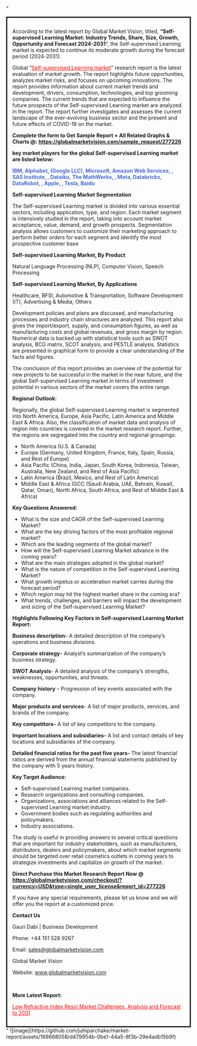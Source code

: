 "<div style='border: 3px solid black; padding: 1em;'>

According to the latest report by Global Market Vision, titled, <strong>“Self-supervised Learning Market: Industry Trends, Share, Size, Growth, Opportunity and Forecast 2024-2031</strong>“, the Self-supervised Learning market is expected to continue its moderate growth during the forecast period (2024-2031).

Global “<a style='color: #ff0000;' href='https://globalmarketvision.com/reports/global-self-supervised-learning-market/277226'>Self-supervised Learning market</a>” research report is the latest evaluation of market growth. The report highlights future opportunities, analyzes market risks, and focuses on upcoming innovations. The report provides information about current market trends and development, drivers, consumption, technologies, and top grooming companies. The current trends that are expected to influence the future prospects of the Self-supervised Learning market are analyzed in the report. The report further investigates and assesses the current landscape of the ever-evolving business sector and the present and future effects of COVID-19 on the market.

<strong>Complete the form to Get Sample Report + All Related Graphs &amp; Charts @: <a style='color: #ff0000;' href='https://globalmarketvision.com/sample_request/277226?utm_source=linkedinPulse&utm_medium=SN&utm_campaign=SN'><strong>https://globalmarketvision.com/sample_request/277226</strong></a></strong>

<strong>key market players for the global Self-supervised Learning market are listed below:</strong>

<strong style='color: #4169e1;'>IBM, Alphabet, (Google LLC), Microsoft, Amazon Web Services, , SAS Institute, , Dataiku, The MathWorks, , Meta, Databricks, DataRobot, , Apple, , Tesla, Baidu</strong>

<strong>Self-supervised Learning Market Segmentation</strong>

The Self-supervised Learning market is divided into various essential sectors, including application, type, and region. Each market segment is intensively studied in the report, taking into account market acceptance, value, demand, and growth prospects. Segmentation analysis allows customers to customize their marketing approach to perform better orders for each segment and identify the most prospective customer base

<strong>Self-supervised Learning Market, By Product</strong>

Natural Language Processing (NLP), Computer Vision, Speech Processing

<strong>Self-supervised Learning Market, By Applications</strong>

Healthcare, BFSI, Automotive & Transportation, Software Development (IT), Advertising & Media, Others

Development policies and plans are discussed, and manufacturing processes and industry chain structures are analyzed. This report also gives the import/export, supply, and consumption figures, as well as manufacturing costs and global revenues, and gross margin by region. Numerical data is backed up with statistical tools such as SWOT analysis, BCG matrix, SCOT analysis, and PESTLE analysis. Statistics are presented in graphical form to provide a clear understanding of the facts and figures.

The conclusion of this report provides an overview of the potential for new projects to be successful in the market in the near future, and the global Self-supervised Learning market in terms of investment potential in various sectors of the market covers the entire range.

<strong>Regional Outlook:</strong>

Regionally, the global Self-supervised Learning market is segmented into North America, Europe, Asia Pacific, Latin America and Middle East &amp; Africa. Also, the classification of market data and analysis of region into countries is covered in the market research report. Further, the regions are segregated into the country and regional groupings:
<ul>
  <li>North America (U.S. &amp; Canada)</li>
  <li>Europe (Germany, United Kingdom, France, Italy, Spain, Russia, and Rest of Europe)</li>
  <li>Asia Pacific (China, India, Japan, South Korea, Indonesia, Taiwan, Australia, New Zealand, and Rest of Asia Pacific)</li>
  <li>Latin America (Brazil, Mexico, and Rest of Latin America)</li>
  <li>Middle East &amp; Africa (GCC (Saudi Arabia, UAE, Bahrain, Kuwait, Qatar, Oman), North Africa, South Africa, and Rest of Middle East &amp; Africa)</li>
</ul>
<strong>Key Questions Answered:</strong>
<ul>
  <li>What is the size and CAGR of the Self-supervised Learning Market?</li>
  <li>What are the key driving factors of the most profitable regional market?</li>
  <li>Which are the leading segments of the global market?</li>
  <li>How will the Self-supervised Learning Market advance in the coming years?</li>
  <li>What are the main strategies adopted in the global market?</li>
  <li>What is the nature of competition in the Self-supervised Learning Market?</li>
  <li>What growth impetus or acceleration market carries during the forecast period?</li>
  <li>Which region may hit the highest market share in the coming era?</li>
  <li>What trends, challenges, and barriers will impact the development and sizing of the Self-supervised Learning Market?</li>
</ul>
<strong>Highlights Following Key Factors in Self-supervised Learning Market Report:</strong>

<strong>Business description</strong>– A detailed description of the company’s operations and business divisions.

<strong>Corporate strategy</strong>– Analyst’s summarization of the company’s business strategy.

<strong>SWOT Analysis</strong>- A detailed analysis of the company’s strengths, weaknesses, opportunities, and threats.

<strong>Company history</strong> – Progression of key events associated with the company.

<strong>Major products and services</strong>- A list of major products, services, and brands of the company.

<strong>Key competitors</strong>– A list of key competitors to the company.

<strong>Important locations and subsidiaries</strong>– A list and contact details of key locations and subsidiaries of the company.

<strong>Detailed financial ratios for the past five years</strong>– The latest financial ratios are derived from the annual financial statements published by the company with 5 years history.

<strong>Key Target Audience:</strong>
<ul>
  <li>Self-supervised Learning market companies.</li>
  <li>Research organizations and consulting companies.</li>
  <li>Organizations, associations and alliances related to the Self-supervised Learning market industry.</li>
  <li>Government bodies such as regulating authorities and policymakers.</li>
  <li>Industry associations.</li>
</ul>
The study is useful in providing answers to several critical questions that are important for industry stakeholders, such as manufacturers, distributors, dealers and policymakers, about which market segments should be targeted over retail cosmetics outlets in coming years to strategize investments and capitalize on growth of the market.

<strong>Direct Purchase this Market Research Report Now @ </strong><strong><a style='color: #ff0000;' href='https://globalmarketvision.com/checkout/?currency=USD&type=single_user_license&report_id=277226?utm_source=linkedinPulse&utm_medium=SN&utm_campaign=SN'><strong>https://globalmarketvision.com/checkout/?currency=USD&type=single_user_license&report_id=277226</strong></a></strong>

If you have any special requirements, please let us know and we will offer you the report at a customized price.
<p id='ember58' class='ember-view reader-content-blocks__paragraph'><strong>Contact Us</strong></p>
<p id='ember59' class='ember-view reader-content-blocks__paragraph'>Gauri Dabi | Business Development</p>
<p id='ember60' class='ember-view reader-content-blocks__paragraph'>Phone: +44 151 528 9267</p>
Email: <a href='mailto:sales@globalmarketvision.com'>sales@globalmarketvision.com</a>

Global Market Vision

Website: <a href='http://www.globalmarketvision.com'>www.globalmarketvision.com</a>

&nbsp;

<strong>More Latest Report:</strong>

<a style='color: #ff0000;' href='https://www.linkedin.com/pulse/low-refractive-index-resin-market-challenges-analysis-neha-more-nbbaf?trackingId=PnDsOboPd%2Bou9%2B2cbszePQ%3D%3D&lipi=urn%3Ali%3Apage%3Ad_flagship3_profile_view_base_recent_activity_content_view%3BbGYM6eJFSy6QilYzzsPe9g%3D%3D'>Low Refractive Index Resin Market Challenges, Analysis and Forecast to 2031</a>

</div>"
![image](https://github.com/juhiparchake/market-report/assets/169668058/d479954b-0be1-44a5-8f3b-29e4adb15b9f)

